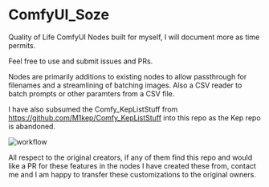 # ComfyUI_Soze
 Quality of Life ComfyUI Nodes built for myself, I will document more as time permits.

 Feel free to use and submit issues and PRs.

Nodes are primarily additions to existing nodes to allow passthrough for filenames and a streamlining of batching images.  Also a CSV reader to batch prompts or other paramters from a CSV file.

I have also subsumed the Comfy_KepListStuff from https://github.com/M1kep/Comfy_KepListStuff into this repo as the Kep repo is abandoned.

![workflow](https://github.com/user-attachments/assets/94532cf8-6cce-42f5-8785-1a8010698e61)

All respect to the original creators, if any of them find this repo and would like a PR for these features in the nodes I have created these from, contact me and I am happy to transfer these customizations to the original owners.
